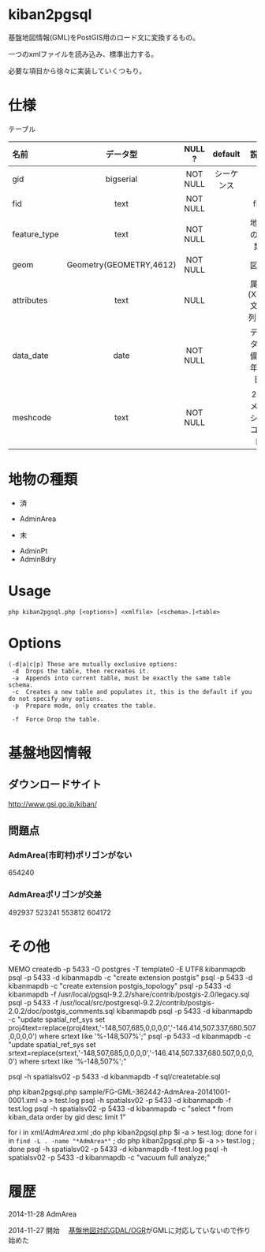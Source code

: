 kiban2pgsql
================
基盤地図情報(GML)をPostGIS用のロード文に変換するもの。

一つのxmlファイルを読み込み、標準出力する。

必要な項目から徐々に実装していくつもり。

# 仕様

テーブル

| 名前           | データ型                 | NULL ?   | default  | 説明            |
|:--------------|:-----------------------:|:--------:|:--------:|:--------------:|
| gid           | bigserial               | NOT NULL | シーケンス |                |
| fid           | text                    | NOT NULL |          | fid            |
| feature_type  | text                    | NOT NULL |          | 地物の種類       |
| geom          | Geometry(GEOMETRY,4612) | NOT NULL |          | 図形            |
| attributes    | text                    | NULL     | <attributes></attributes> | 属性(XML文字列)  <attributes>...</attributes> |
| data_date     | date                    | NOT NULL |          | データ整備の年月日 |
| meshcode      | text                    | NOT NULL |          | 2次メッシュコード |


# 地物の種類
* 済
 - AdminArea
* 未
 - AdminPt
 - AdminBdry


# Usage
    php kiban2pgsql.php [<options>] <xmlfile> [<schema>.]<table>

# Options

    (-d|a|c|p) These are mutually exclusive options:
     -d  Drops the table, then recreates it.
     -a  Appends into current table, must be exactly the same table schema.
     -c  Creates a new table and populates it, this is the default if you do not specify any options.
     -p  Prepare mode, only creates the table.
    
     -f  Force Drop the table.



# 基盤地図情報
## ダウンロードサイト
http://www.gsi.go.jp/kiban/

## 問題点
### AdmArea(市町村)ポリゴンがない
654240
### AdmAreaポリゴンが交差
492937
523241
553812
604172

# その他

MEMO
createdb -p 5433 -O postgres -T template0 -E UTF8 kibanmapdb
psql -p 5433 -d kibanmapdb -c "create extension postgis"
psql -p 5433 -d kibanmapdb -c "create extension postgis_topology"
psql -p 5433 -d kibanmapdb -f /usr/local/pgsql-9.2.2/share/contrib/postgis-2.0/legacy.sql
psql -p 5433 -f /usr/local/src/postgresql-9.2.2/contrib/postgis-2.0.2/doc/postgis_comments.sql kibanmapdb
psql -p 5433 -d kibanmapdb -c "update spatial_ref_sys set proj4text=replace(proj4text,'-148,507,685,0,0,0,0','-146.414,507.337,680.507,0,0,0,0') where srtext like '%-148,507%';"
psql -p 5433 -d kibanmapdb -c "update spatial_ref_sys set srtext=replace(srtext,'-148,507,685,0,0,0,0','-146.414,507.337,680.507,0,0,0,0') where srtext like '%-148,507%';"

psql -h spatialsv02 -p 5433 -d kibanmapdb -f sql/createtable.sql

php kiban2pgsql.php sample/FG-GML-362442-AdmArea-20141001-0001.xml -a > test.log
psql -h spatialsv02 -p 5433 -d kibanmapdb -f test.log
psql -h spatialsv02 -p 5433 -d kibanmapdb -c "select * from kiban_data order by gid desc limit 1"

for i in xml/*AdmArea*.xml ;do php kiban2pgsql.php $i -a > test.log; done
for i in `find -L . -name "*AdmArea*"` ; do php kiban2pgsql.php $i -a >> test.log ; done
psql -h spatialsv02 -p 5433 -d kibanmapdb -f test.log
psql -h spatialsv02 -p 5433 -d kibanmapdb -c "vacuum full analyze;"


# 履歴
2014-11-28 AdmArea

2014-11-27 開始
　[基盤地図対応GDAL/OGR](http://www.osgeo.jp/foss4g-mext/)がGMLに対応していないので作り始めた

